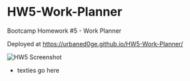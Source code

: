 # HW5-Work-Planner
Bootcamp Homework #5 - Work Planner

Deployed at https://urbaned0ge.github.io/HW5-Work-Planner/

![HW5 Screenshot](https://user-images.githubusercontent.com/88916382/134754770-6122cdc4-f24c-4bf3-a3ab-e7c75f61323e.png)

* texties go here
